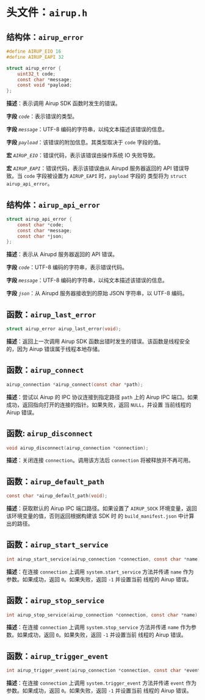 # 头文件：`airup.h`

## 结构体：`airup_error`
```c
#define AIRUP_EIO 16
#define AIRUP_EAPI 32

struct airup_error {
    uint32_t code;
    const char *message;
    const void *payload;
};
```

**描述**：表示调用 Airup SDK 函数时发生的错误。

**字段** *`code`*：表示错误的类型。

**字段** *`message`*：UTF-8 编码的字符串，以纯文本描述该错误的信息。

**字段** *`payload`*：该错误的附加信息。其类型取决于 `code` 字段的值。

**宏** *`AIRUP_EIO`*：错误代码，表示该错误由操作系统 IO 失败导致。

**宏** *`AIRUP_EAPI`*：错误代码，表示该错误由从 Airupd 服务器返回的 API 错误导致。当 `code` 字段被设置为 `AIRUP_EAPI` 时，`payload` 字段的
类型将为 `struct airup_api_error`。

## 结构体：`airup_api_error`
```c
struct airup_api_error {
    const char *code;
    const char *message;
    const char *json;
};
```

**描述**：表示从 Airupd 服务器返回的 API 错误。

**字段** *`code`*：UTF-8 编码的字符串，表示错误代码。

**字段** *`message`*：UTF-8 编码的字符串，以纯文本描述该错误的信息。

**字段** *`json`*：从 Airupd 服务器接收到的原始 JSON 字符串，以 UTF-8 编码。

## 函数：`airup_last_error`
```c
struct airup_error airup_last_error(void);
```

**描述**：返回上一次调用 Airup SDK 函数出错时发生的错误。该函数是线程安全的，因为 Airup 错误属于线程本地存储。

## 函数：`airup_connect`
```c
airup_connection *airup_connect(const char *path);
```

**描述**：尝试以 Airup 的 IPC 协议连接到指定路径 `path` 上的 Airup IPC 端口。如果成功，返回指向打开的连接的指针。如果失败，返回 `NULL`，并设置
当前线程的 Airup 错误。

## 函数: `airup_disconnect`
```c
void airup_disconnect(airup_connection *connection);
```

**描述**：关闭连接 `connection`。调用该方法后 `connection` 将被释放并不再可用。

## 函数：`airup_default_path`
```c
const char *airup_default_path(void);
```

**描述**：获取默认的 Airup IPC 端口路径。如果设置了 `AIRUP_SOCK` 环境变量，返回该环境变量的值，否则返回根据构建该 SDK 时
的 `build_manifest.json` 中计算出的路径。

## 函数：`airup_start_service`
```c
int airup_start_service(airup_connection *connection, const char *name);
```

**描述**：在连接 `connection` 上调用 `system.start_service` 方法并传递 `name` 作为参数。如果成功，返回 `0`。如果失败，返回 `-1` 并设置当前
线程的 Airup 错误。

## 函数：`airup_stop_service`
```c
int airup_stop_service(airup_connection *connection, const char *name);
```

**描述**：在连接 `connection` 上调用 `system.stop_service` 方法并传递 `name` 作为参数。如果成功，返回 `0`。如果失败，返回 `-1` 并设置当前
线程的 Airup 错误。

## 函数：`airup_trigger_event`
```c
int airup_trigger_event(airup_connection *connection, const char *event);
```

**描述**：在连接 `connection` 上调用 `system.trigger_event` 方法并传递 `event` 作为参数。如果成功，返回 `0`。如果失败，返回 `-1` 并设置当前
线程的 Airup 错误。
